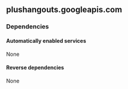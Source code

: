 ## plushangouts.googleapis.com

### Dependencies

#### Automatically enabled services

None

#### Reverse dependencies

None

